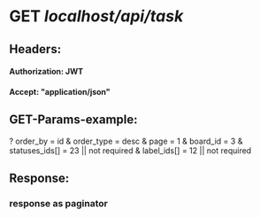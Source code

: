 # GET *localhost/api/task*
## **Headers:**
#### Authorization: JWT
#### Accept: "application/json"

## **GET-Params-example:**
? order_by       = id
& order_type     = desc
& page           = 1
& board_id       = 3
& statuses_ids[] = 23 || not required
& label_ids[]    = 12 || not required

## **Response:**
### response as paginator